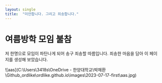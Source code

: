 ```yaml
---
layout: single
title:  "미안합니다. 그리고 죄송합니다."
---
```


# 여름방학 모임 불참

저 한명으로 모임이 파탄나게 되어 송구 죄송할 따름입니다.
죄송한 마음을 담아 이 페이지를 생성해 보았습니다.  

![aas](C:\Users\3418s\OneDrive - 한양대학교\박채환\Github_ordlike\ordlike.github.io\images\2023-07-17-first\aas.jpg)
